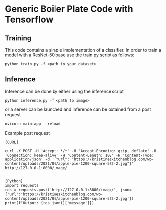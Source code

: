 # Generic Boiler Plate Code with Tensorflow

## Training

This code contains a simple implementation of a classifier.
In order to train a model with a ResNet-50 base use the train.py script as follows:

```
python train.py -f <path to your dataset>
```

## Inference

Inference can be done by either using the inference script

```
python inference.py -f <path to image>
```

or a server can be launched and inference can be obtained from a post request

```
uvicorn main:app --reload
```

Example post request

```
[CURL]

curl -X POST -H 'Accept: */*' -H 'Accept-Encoding: gzip, deflate' -H 'Connection: keep-alive' -H 'Content-Length: 102' -H 'Content-Type: application/json' -d '{"url": "https://kristineskitchenblog.com/wp-content/uploads/2021/04/apple-pie-1200-square-592-2.jpg"}' http://127.0.0.1:8000/image/


[Python]
import requests
res = requests.post('http://127.0.0.1:8000/image/', json={'url':'https://kristineskitchenblog.com/wp-content/uploads/2021/04/apple-pie-1200-square-592-2.jpg'})
print(f"Output: {res.json()['message']})
```
